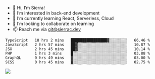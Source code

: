 - 👋 Hi, I’m Sierra!
- 👀 I’m interested in back-end development
- 🌱 I’m currently learning React, Serverless, Cloud
- 💞️ I’m looking to collaborate on learning
- 📫 Reach me via git@sierrac.dev

<!--START_SECTION:waka-->

```text
TypeScript   18 hrs 2 mins   ████████████████▓░░░░░░░░   66.46 %
JavaScript   2 hrs 57 mins   ██▓░░░░░░░░░░░░░░░░░░░░░░   10.87 %
JSX          2 hrs 45 mins   ██▓░░░░░░░░░░░░░░░░░░░░░░   10.14 %
PHP          1 hrs 3 mins    █░░░░░░░░░░░░░░░░░░░░░░░░   03.88 %
GraphQL      0 hrs 49 mins   ▓░░░░░░░░░░░░░░░░░░░░░░░░   03.00 %
SCSS         0 hrs 45 mins   ▓░░░░░░░░░░░░░░░░░░░░░░░░   02.75 %
```

<!--END_SECTION:waka-->


![](https://hit.yhype.me/github/profile?user_id=7351311)
